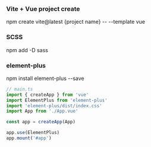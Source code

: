 ### Vite + Vue project create
npm create vite@latest {project name} -- --template vue

### SCSS
npm add -D sass

### element-plus
npm install element-plus --save

```javascript
// main.ts
import { createApp } from 'vue'
import ElementPlus from 'element-plus'
import 'element-plus/dist/index.css'
import App from './App.vue'

const app = createApp(App)

app.use(ElementPlus)
app.mount('#app')
```